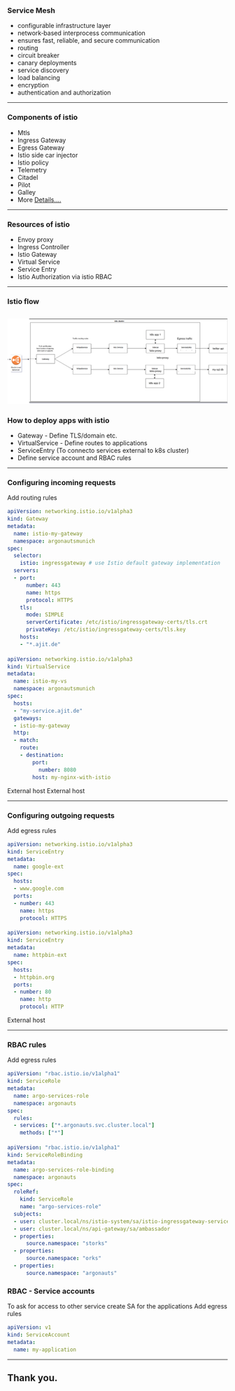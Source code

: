 ### Service Mesh
- configurable infrastructure layer
- network‑based interprocess communication 
- ensures fast, reliable, and secure communication
- routing
- circuit breaker
- canary deployments
- service discovery
- load balancing
- encryption
- authentication and authorization
---
### Components of istio
- Mtls
- Ingress Gateway
- Egress Gateway
- Istio side car injector
- Istio policy
- Telemetry
- Citadel
- Pilot
- Galley
- More [Details....](https://istio.io/docs/concepts/what-is-istio/) 
---
### Resources of istio
- Envoy proxy
- Ingress Controller
- Istio Gateway 
- Virtual Service
- Service Entry
- Istio Authorization via istio RBAC
---
### Istio flow
![Image](istio-basics/assets/istio0.8-flow-diagram.png)
---
### How to deploy apps with istio
- Gateway - Define TLS/domain etc. 
- VirtualService - Define routes to applications
- ServiceEntry (To connecto services external to k8s cluster)
- Define service account and RBAC rules
---
### Configuring incoming requests
<span class='menu-title slide-title'>Add routing rules</span>
```yml
apiVersion: networking.istio.io/v1alpha3
kind: Gateway
metadata:
  name: istio-my-gateway
  namespace: argonautsmunich
spec:
  selector:
    istio: ingressgateway # use Istio default gateway implementation
  servers:
  - port:
      number: 443
      name: https
      protocol: HTTPS
    tls:
      mode: SIMPLE
      serverCertificate: /etc/istio/ingressgateway-certs/tls.crt
      privateKey: /etc/istio/ingressgateway-certs/tls.key
    hosts:
    - "*.ajit.de"

apiVersion: networking.istio.io/v1alpha3
kind: VirtualService
metadata:
  name: istio-my-vs
  namespace: argonautsmunich
spec:
  hosts:
  - "my-service.ajit.de"
  gateways:
  - istio-my-gateway
  http:
  - match:
    route:
    - destination:
        port:
          number: 8080
        host: my-nginx-with-istio
```
<span class="code-presenting-annotation fragment current-only" data-code-focus="2"></span>
<span class="code-presenting-annotation fragment current-only" data-code-focus="22">External host</span>
<span class="code-presenting-annotation fragment current-only" data-code-focus="27-28">External host</span>

---
### Configuring outgoing requests
<span class='menu-title slide-title'>Add egress rules</span>
```yml
apiVersion: networking.istio.io/v1alpha3
kind: ServiceEntry
metadata:
  name: google-ext
spec:
  hosts:
  - www.google.com
  ports:
  - number: 443
    name: https
    protocol: HTTPS

apiVersion: networking.istio.io/v1alpha3
kind: ServiceEntry
metadata:
  name: httpbin-ext
spec:
  hosts:
  - httpbin.org
  ports:
  - number: 80
    name: http
    protocol: HTTP
```

<span class="code-presenting-annotation fragment current-only" data-code-focus="6-7">External host</span>

---

### RBAC rules
<span class='menu-title slide-title'>Add egress rules</span>
```yml
apiVersion: "rbac.istio.io/v1alpha1"
kind: ServiceRole
metadata:
  name: argo-services-role
  namespace: argonauts
spec:
  rules:
  - services: ["*.argonauts.svc.cluster.local"]
    methods: ["*"]

apiVersion: "rbac.istio.io/v1alpha1"
kind: ServiceRoleBinding
metadata:
  name: argo-services-role-binding
  namespace: argonauts
spec:
  roleRef:
    kind: ServiceRole
    name: "argo-services-role"
  subjects:
  - user: cluster.local/ns/istio-system/sa/istio-ingressgateway-service-account
  - user: cluster.local/ns/api-gateway/sa/ambassador
  - properties:
      source.namespace: "storks"
  - properties:
      source.namespace: "orks"
  - properties:
      source.namespace: "argonauts"
```
### RBAC - Service accounts
To ask for access to other service create SA for the applications
<span class='menu-title slide-title'>Add egress rules</span>
```yml
apiVersion: v1
kind: ServiceAccount
metadata:
  name: my-application
```
---
## Thank you.
